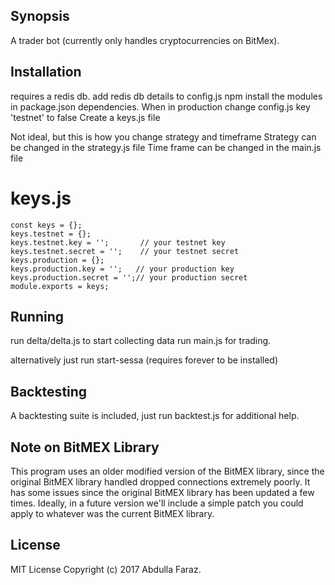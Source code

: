 ## Synopsis

A trader bot (currently only handles cryptocurrencies on BitMex).

## Installation

requires a redis db.
add redis db details to config.js
npm install the modules in package.json dependencies.
When in production change config.js key 'testnet' to false
Create a keys.js file

Not ideal, but this is how you change strategy and timeframe
Strategy can be changed in the strategy.js file
Time frame can be changed in the main.js file

# keys.js
```
const keys = {};
keys.testnet = {};
keys.testnet.key = '';       // your testnet key
keys.testnet.secret = '';    // your testnet secret
keys.production = {};
keys.production.key = '';   // your production key
keys.production.secret = '';// your production secret
module.exports = keys;

```

## Running

run delta/delta.js to start collecting data
run main.js for trading.

alternatively just run start-sessa (requires forever to be installed)

## Backtesting

A backtesting suite is included, just run backtest.js for additional help.

## Note on BitMEX Library

This program uses an older modified version of the BitMEX library, since the original BitMEX library handled dropped connections extremely poorly. It has some issues since the original BitMEX library has been updated a few times. Ideally, in a future version we'll include a simple patch you could apply to whatever was the current BitMEX library.

## License

MIT License Copyright (c) 2017 Abdulla Faraz.
